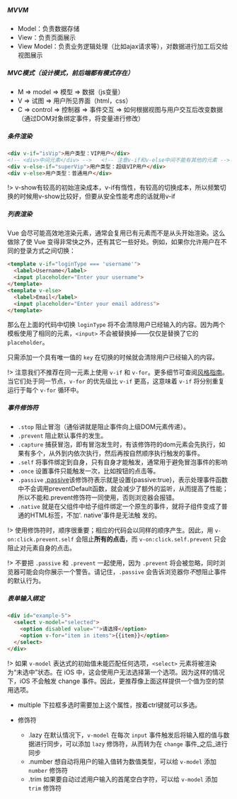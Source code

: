 ##### MVVM

- Model：负责数据存储
- View：负责页面展示
- View Model：负责业务逻辑处理（比如ajax请求等），对数据进行加工后交给视图展示

##### MVC模式（设计模式，前后端都有模式存在）

- M => model => 模型 => 数据（js变量）
- V => 试图 => 用户所见界面（html，css） 
- C => control => 控制器 => 事件交互 => 如何根据视图与用户交互后改变数据（通过DOM对象绑定事件，将变量进行修改）

##### 条件渲染

```html
<div v-if="isVip">用户类型：VIP用户</div>
<!-- <div>中间元素</div> -->   <!-- 注意v-if和v-else中间不能有其他的元素 -->
<div v-else-if="superVip">用户类型：超级VIP用户</div>
<div v-else>用户类型：普通用户</div>
```

!> v-show有较高的初始渲染成本，v-if有惰性，有较高的切换成本，所以频繁切换的时候用v-show比较好，但要从安全性能考虑的话就用v-if

##### 列表渲染

Vue 会尽可能高效地渲染元素，通常会复用已有元素而不是从头开始渲染。这么做除了使 Vue 变得非常快之外，还有其它一些好处。例如，如果你允许用户在不同的登录方式之间切换：

```html
<template v-if="loginType === 'username'">
  <label>Username</label>
  <input placeholder="Enter your username">
</template>
<template v-else>
  <label>Email</label>
  <input placeholder="Enter your email address">
</template>
```

那么在上面的代码中切换 `loginType` 将不会清除用户已经输入的内容。因为两个模板使用了相同的元素，`<input>` 不会被替换掉——仅仅是替换了它的 `placeholder`。

只需添加一个具有唯一值的 `key` 在切换的时候就会清除用户已经输入的内容。

!> 注意我们不推荐在同一元素上使用 `v-if` 和 `v-for`。更多细节可查阅[风格指南](https://cn.vuejs.org/v2/style-guide/#避免-v-if-和-v-for-用在一起-必要)。当它们处于同一节点，`v-for` 的优先级比 `v-if` 更高，这意味着 `v-if` 将分别重复运行于每个 `v-for` 循环中。

##### 事件修饰符

- `.stop` 阻止冒泡（通俗讲就是阻止事件向上级DOM元素传递）。
- `.prevent` 阻止默认事件的发生。
- `.capture` 捕获冒泡，即有冒泡发生时，有该修饰符的dom元素会先执行，如果有多个，从外到内依次执行，然后再按自然顺序执行触发的事件。
- `.self` 将事件绑定到自身，只有自身才能触发，通常用于避免冒泡事件的影响
- `.once` 设置事件只能触发一次，比如按钮的点击等。
- `.passive` [.passive](https://www.cnblogs.com/llcdxh/p/10329414.html)该修饰符表示就是设置{passive:true}，表示处理事件函数中不会调用preventDefault函数，就会减少了额外的监听，从而提高了性能；所以不能和.prevent修饰符一同使用，否则浏览器会报错。
- `.native` 就是在父组件中给子组件绑定一个原生的事件，就将子组件变成了普通的HTML标签，不加'. native'事件是无法触 发的。

!> 使用修饰符时，顺序很重要；相应的代码会以同样的顺序产生。因此，用 `v-on:click.prevent.self` 会阻止**所有的点击**，而 `v-on:click.self.prevent` 只会阻止对元素自身的点击。

!> 不要把 `.passive` 和 `.prevent` 一起使用，因为 `.prevent` 将会被忽略，同时浏览器可能会向你展示一个警告。请记住，`.passive` 会告诉浏览器你*不*想阻止事件的默认行为。

##### 表单输入绑定

```html
<div id="example-5">
  <select v-model="selected">
    <option disabled value="">请选择</option>
    <option v-for="item in items">{{item}}</option>
  </select>
</div>
```

!> 如果 `v-model` 表达式的初始值未能匹配任何选项，`<select>` 元素将被渲染为“未选中”状态。在 iOS 中，这会使用户无法选择第一个选项。因为这样的情况下，iOS 不会触发 change 事件。因此，更推荐像上面这样提供一个值为空的禁用选项。

- multiple  下拉框多选时需要加上这个属性，按着ctrl键就可以多选。

- 修饰符
  - .lazy  在默认情况下，`v-model` 在每次 `input` 事件触发后将输入框的值与数据进行同步，可以添加 `lazy` 修饰符，从而转为在 `change` 事件_之后_进行同步
  - .number  想自动将用户的输入值转为数值类型，可以给 `v-model` 添加 `number` 修饰符
  - .trim  如果要自动过滤用户输入的首尾空白字符，可以给 `v-model` 添加 `trim` 修饰符